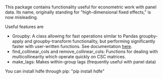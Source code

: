 This package contains functionality useful for econometric work with panel data.
Its name, originally standing for "high-dimensional fixed effects," is now misleading.

Useful features are
* Groupby: A class allowing for fast operations similar to Pandas groupby-apply and groupby-transform
functionality, but performing significantly faster with user-written functions. See
documentation [here](http://esantorella.com/2016/06/16/groupby/).
* find_collinear_cols and remove_collinear_cols: Functions
for dealing with multicollinearity which operate quickly on CSC matrices.
* make_lags: Makes within-group lags (frequently useful with panel data)

You can install hdfe through pip: "pip install hdfe"
